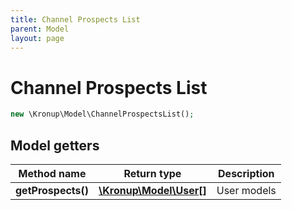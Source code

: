 ```yaml
---
title: Channel Prospects List
parent: Model
layout: page
---
```


# Channel Prospects List

```php
new \Kronup\Model\ChannelProspectsList();
```

## Model getters

Method name | Return type | Description
------------ | ------------- | -------------
**getProspects()** | [**\Kronup\Model\User[]**](../User) | User models

